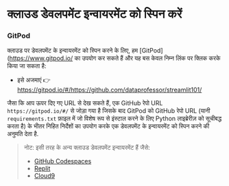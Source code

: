 # क्लाउड डेवलपमेंट इन्वायरमेंट को स्पिन करें

### GitPod
क्लाउड पर डेवलपमेंट के इन्वायरमेंट को स्पिन करने के लिए, हम [GitPod](https://www.gitpod.io/ का उपयोग कर सकते हैं और यह बस केवल निम्न लिंक पर क्लिक करके किया जा सकता है:
- इसे अजमाएं 👉 https://gitpod.io/#/https://github.com/dataprofessor/streamlit101/

जैसा कि आप ऊपर दिए गए URL से देख सकते हैं, एक GitHub रेपो URL `https://gitpod.io/#/` से जोड़ा गया है जिसके बाद GitPod को GitHub रेपो URL (यानी `requirements.txt` फ़ाइल में जो विशेष रूप से इंस्टाल करने के लिए Python लाइब्रेरीज़ को सूचीबद्ध करता है) के भीतर निहित निर्देशों का उपयोग करके एक डेवलपमेंट के इन्वायरमेंट को स्पिन करने की अनुमति देता है.

> नोट: इसी तरह के अन्य क्लाउड डेवलपमेंट इन्वायरमेंट हैं जैसे:
> - [GitHub Codespaces](https://docs.github.com/en/codespaces/setting-up-your-project-for-codespaces/setting-up-your-python-project-for-codespaces)
> - [Replit](https://replit.com/)
> - [Cloud9](https://aws.amazon.com/cloud9/)
